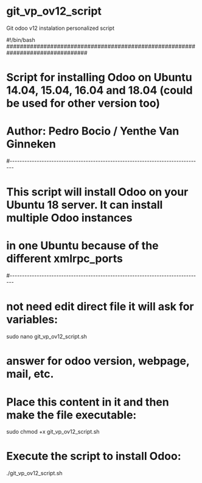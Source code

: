 # git_vp_ov12_script
Git odoo v12 instalation personalized script

#!/bin/bash
################################################################################
# Script for installing Odoo on Ubuntu 14.04, 15.04, 16.04 and 18.04 (could be used for other version too)
# Author: Pedro Bocio / Yenthe Van Ginneken
#-------------------------------------------------------------------------------
# This script will install Odoo on your Ubuntu 18 server. It can install multiple Odoo instances
# in one Ubuntu because of the different xmlrpc_ports
#-------------------------------------------------------------------------------
# not need edit direct file it will ask for variables:
  sudo nano git_vp_ov12_script.sh
  # answer for odoo version, webpage, mail, etc.
# Place this content in it and then make the file executable:
  sudo chmod +x git_vp_ov12_script.sh
# Execute the script to install Odoo:
 ./git_vp_ov12_script.sh

